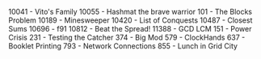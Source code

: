 10041 - Vito's Family
10055 - Hashmat the brave warrior
101 - The Blocks Problem
10189 - Minesweeper
10420 - List of Conquests
10487 - Closest Sums
10696 - f91
10812 - Beat the Spread!
11388 - GCD LCM
151 - Power Crisis
231 - Testing the Catcher
374 - Big Mod
579 - ClockHands
637 - Booklet Printing
793 - Network Connections
855 - Lunch in Grid City
